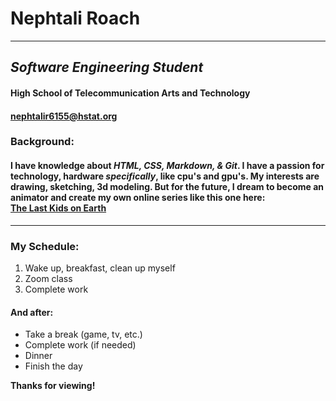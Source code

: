 # Nephtali Roach  
---
## _Software Engineering Student_
#### **High School of Telecommunication Arts and Technology**  
#### nephtalir6155@hstat.org


### Background:
#### I have knowledge about *HTML, CSS, Markdown, & Git*. I have a passion for technology, hardware *specifically*, like cpu's and gpu's. My interests are drawing, sketching, 3d modeling. But for the future, I dream to become an animator and create my own online series like this one here:<br/>[The Last Kids on Earth](https://www.netflix.com/title/80219119)
---
### My Schedule:
1. Wake up, breakfast, clean up myself
2. Zoom class
3. Complete work
#### And after:
- Take a break (game, tv, etc.)
- Complete work (if needed)
- Dinner
- Finish the day

**Thanks for viewing!**
